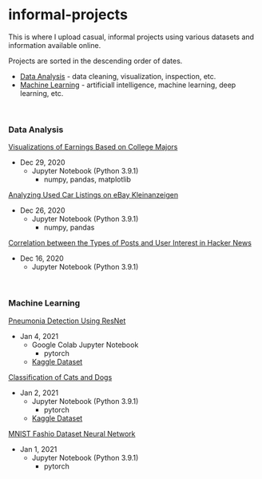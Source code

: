 # informal-projects
This is where I upload casual, informal projects using various datasets and information available online.

Projects are sorted in the descending order of dates.
- [Data Analysis](#data-analysis) - data cleaning, visualization, inspection, etc.
- [Machine Learning](#machine-learning) - artificiall intelligence, machine learning, deep learning, etc.

&nbsp;
### Data Analysis

[Visualizations of Earnings Based on College Majors](https://github.com/chan030609/informal-projects/blob/main/earnings-based-on-majors/earnings-based-on-majors.ipynb)
- Dec 29, 2020
  - Jupyter Notebook (Python 3.9.1)
    - numpy, pandas, matplotlib

[Analyzing Used Car Listings on eBay Kleinanzeigen](https://github.com/chan030609/practice-projects/blob/main/ebay-car-sales-analysis/ebay-car-sales-analysis.ipynb)
- Dec 26, 2020
  - Jupyter Notebook (Python 3.9.1)
      - numpy, pandas

[Correlation between the Types of Posts and User Interest in Hacker News](https://github.com/chan030609/practice-projects/blob/main/hackernews-post-analysis/hacker-news-post-analysis.ipynb) 
- Dec 16, 2020
  - Jupyter Notebook (Python 3.9.1)

&nbsp;
### Machine Learning

[Pneumonia Detection Using ResNet](https://github.com/chan030609/resnet-pneumonia-detection/blob/main/README.md)
- Jan 4, 2021
  - Google Colab Jupyter Notebook
    - pytorch
  - [Kaggle Dataset](https://www.kaggle.com/paultimothymooney/chest-xray-pneumonia)

[Classification of Cats and Dogs](https://github.com/chan030609/informal-projects/blob/main/classification-of-cats-and-dogs/classification_of_cats_and_dogs.ipynb)
- Jan 2, 2021
  - Jupyter Notebook (Python 3.9.1)
    - pytorch
  - [Kaggle Dataset](https://www.kaggle.com/tongpython/cat-and-dog/tasks)

[MNIST Fashio Dataset Neural Network](https://github.com/chan030609/informal-projects/blob/main/mnist-fashion-validation/mnist-fashion-validation.ipynb)
- Jan 1, 2021
  - Jupyter Notebook (Python 3.9.1)
    - pytorch